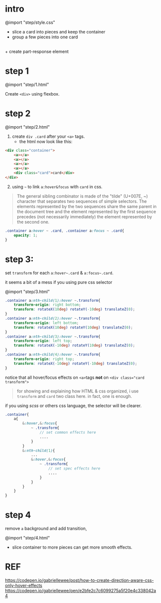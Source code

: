 # intro
@import "step/style.css"

+ slice a card into pieces and keep the container
+ group a few pieces into one card
<br>
+ create part-response element

# step 1
@import "step/1.html"

Create `<div>` using flexbox.

# step 2
@import "step/2.html"

1. create `div .card` after your `<a>` tags.
    + the html now look like this:
```html
<div class="container">
    <a></a>
    <a></a>
    <a></a>
    <a></a>
    <div class="card">card</div>
</div>
```

2. using `~` to link `a:hover&focus` with `card` in css.
> The general sibling combinator is made of the "tilde" (U+007E, ~) character that separates two sequences of simple selectors. The elements represented by the two sequences share the same parent in the document tree and the element represented by the first sequence precedes (not necessarily immediately) the element represented by the second one.

```css
.container a:hover ~ .card, .container a:focus ~ .card{
    opacity: 1;
}
```
# step 3:

set `transform` for each `a:hover~.card` & `a:focus~.card`.

it seems a bit of a mess if you using pure css selector

@import "step/3.html"

```css
.container a:nth-child(1):hover ~.transform{
    transform-origin: right bottom;
    transform: rotateX(10deg) rotateY(-10deg) translateZ(0);
}
.container a:nth-child(2):hover ~.transform{
    transform-origin: left bottom;
    transform: rotateX(10deg) rotateY(10deg) translateZ(0);
}
.container a:nth-child(3):hover ~.transform{
    transform-origin: left top;
    transform: rotateX(-10deg) rotateY(10deg) translateZ(0);
}
.container a:nth-child(4):hover ~.transform{
    transform-origin: right top;
    transform: rotateX(-10deg) rotateY(-10deg) translateZ(0);
}
```

notice that all hover/focus effects on `<a>`tags **not** on `<div class="card transform">`

> for showing and explaining how HTML & css organized, i use `transform` and `card` two class here. in fact, one is enough.

if you using *scss* or others css language, the selector will be clearer.

```scss
.container{
    a{
        &:hover,&:focus{
            ~ .transform{
                // set common effects here
                ....
            }
        }
        &:nth-child(1){
            ...
            &:hover,&:focus{
                ~ .transform{
                    // set spec effects here
                    ....
                }
            }
        }
    }
}
```

# step 4
remove `a` background and add transition,

@import "step/4.html"

+ slice container to more pieces can get more smooth effects.

# REF
https://codepen.io/gabriellewee/post/how-to-create-direction-aware-css-only-hover-effects
https://codepen.io/gabriellewee/pen/e2bfe2c7c6099275a5f20e4c338042a4
